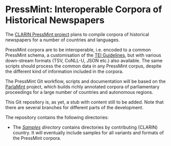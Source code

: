 # PressMint: Interoperable Corpora of Historical Newspapers

The [CLARIN PressMint project](https://www.clarin.eu/pressmint) 
plans to compile corpora of historical newspapers for a number of countries and languages.

PressMint corpora are to be interoperable, i.e. encoded to a common PressMint schema,
a customisation of the [TEI Guidelines](https://tei-c.org/guidelines/p5/),
but with various down-stream formats (TSV, CoNLL-U, JSON etc.) also available.
The same scripts should process the common data in any PressMint corpus,
despite the different kind of information included in the corpora.

The PressMint Git workflow, scripts and documentation will be based on the
[ParlaMint](https://github.com/clarin-eric/ParlaMint/) project,
which builds richly annotated corpora of parliamentary proceedings
for a large number of countries and autonomous regions.

This Git repository is, as yet, a stub with content still to be added.
Note that there are several branches for different parts of the development.

The repository contains the following directories:

* The *[Samples](Samples/) directory* contains directories by contributing (CLARIN) country.
  It will eventually include samples for all variants and formats of the PressMint corpora.
